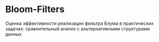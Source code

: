 # Bloom-Filters
Оценка эффективности реализации фильтра Блума в практических задачах: сравнительный анализ с альтернативными структурами данных
